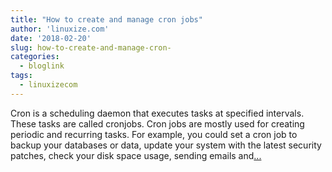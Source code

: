 ```yaml
---
title: "How to create and manage cron jobs"
author: 'linuxize.com'
date: '2018-02-20'
slug: how-to-create-and-manage-cron-
categories:
  - bloglink
tags:
  - linuxizecom
---
```


Cron is a scheduling daemon that executes tasks at specified intervals. These tasks are called cronjobs. Cron jobs are mostly used for creating periodic and recurring tasks. For example, you could set a cron job to backup your databases or data, update your system with the latest security patches, check your disk space usage, sending emails and[... <i class="fas fa-external-link-alt"></i>](https://linuxize.com/post/how-to-create-and-manage-cron-jobs/)

